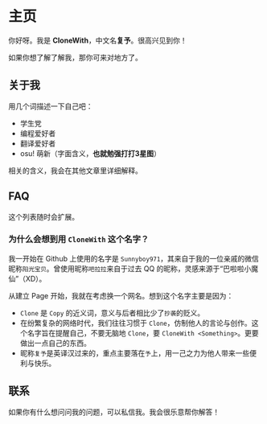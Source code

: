 # 主页

你好呀。我是 **CloneWith**，中文名**复予**。很高兴见到你！

如果你想了解了解我，那你可来对地方了。

## 关于我

用几个词描述一下自己吧：

- 学生党
- 编程爱好者
- 翻译爱好者
- osu! 萌新（字面含义，**也就勉强打打3星图**）

相关的含义，我会在其他文章里详细解释。

## FAQ

这个列表随时会扩展。

### 为什么会想到用 `CloneWith` 这个名字？

我一开始在 Github 上使用的名字是 `Sunnyboy971`，其来自于我的一位亲戚的微信昵称`阳光宝贝`。曾使用昵称`吧拉拉`来自于过去 QQ 的昵称，灵感来源于“巴啦啦小魔仙”（XD）。

从建立 Page 开始，我就在考虑换一个网名。想到这个名字主要是因为：

- `Clone` 是 `Copy` 的近义词，意义与后者相比少了`抄袭`的贬义。
- 在纷繁复杂的网络时代，我们往往习惯于 `Clone`，仿制他人的言论与创作。这个名字旨在提醒自己，不要无脑地 `Clone`，要 `CloneWith <Something>`。更要做出一点自己的东西。
- 昵称`复予`是英译汉过来的，重点主要落在`予`上，用一己之力为他人带来一些便利与快乐。

## 联系

如果你有什么想问问我的问题，可以私信我。我会很乐意帮你解答！
